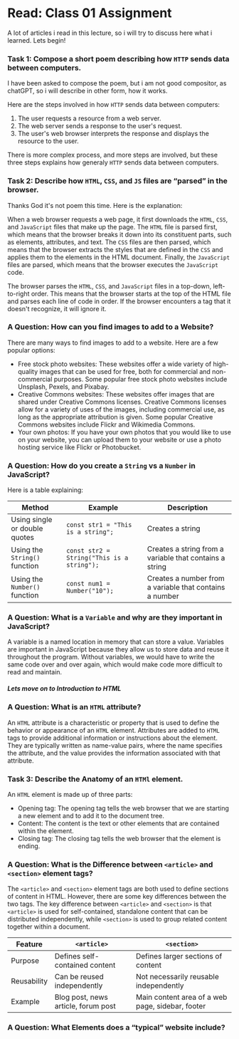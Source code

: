 # Read: Class 01 Assignment

A lot of articles i read in this lecture, so i will try to discuss here
what i learned. Lets begin!

### Task 1: Compose a short poem describing how `HTTP` sends data between computers.

I have been asked to compose the poem, but i am not good compositor, as chatGPT,
so i will describe in other form, how it works. 

Here are the steps involved in how `HTTP` sends data between computers:

1. The user requests a resource from a web server.
2. The web server sends a response to the user's request.
3. The user's web browser interprets the response and displays the resource to the user.

There is more complex process, and more steps are involved, but these three steps
explains how generaly `HTTP` sends data between computers. 

### Task 2: Describe how `HTML`, `CSS`, and `JS` files are “parsed” in the browser.

Thanks God it's not poem this time. Here is the explanation:

When a web browser requests a web page, it first downloads the `HTML`, `CSS`, and `JavaScript` 
files that make up the page. The `HTML` file is parsed first, which means that the browser 
breaks it down into its constituent parts, such as elements, attributes, and text. The 
`CSS` files are then parsed, which means that the browser extracts the styles that are 
defined in the `CSS` and applies them to the elements in the HTML document. Finally, the 
`JavaScript` files are parsed, which means that the browser executes the `JavaScript` code.  

The browser parses the `HTML`, `CSS`, and `JavaScript` files in a top-down, left-to-right order. 
This means that the browser starts at the top of the HTML file and parses each line of 
code in order. If the browser encounters a tag that it doesn't recognize, it will ignore it.


### A Question: How can you find images to add to a Website?

There are many ways to find images to add to a website. Here are a few popular options:

* Free stock photo websites: These websites offer a wide variety of high-quality images that 
  can be used for free, both for commercial and non-commercial purposes. Some popular free stock 
  photo websites include Unsplash, Pexels, and Pixabay.
* Creative Commons websites: These websites offer images that are shared under Creative Commons 
  licenses. Creative Commons licenses allow for a variety of uses of the images, including 
  commercial use, as long as the appropriate attribution is given. Some popular Creative Commons 
  websites include Flickr and Wikimedia Commons.
* Your own photos: If you have your own photos that you would like to use on your website, you 
  can upload them to your website or use a photo hosting service like Flickr or Photobucket.

### A Question: How do you create a `String` vs a `Number` in JavaScript?

Here is a table explaining:

| Method                      | Example                            | Description                                             |
|-----------------------------|------------------------------------|---------------------------------------------------------|
| Using single or double quotes | `const str1 = "This is a string";`  | Creates a string                                        |
| Using the `String()` function | `const str2 = String("This is a string");` | Creates a string from a variable that contains a string |
| Using the `Number()` function | `const num1 = Number("10");`       | Creates a number from a variable that contains a number |

### A Question: What is a `Variable` and why are they important in JavaScript?

A variable is a named location in memory that can store a value. Variables are important in JavaScript 
because they allow us to store data and reuse it throughout the program. Without variables, we 
would have to write the same code over and over again, which would make code more difficult to 
read and maintain.

##### Lets move on to **Introduction to HTML**

### A Question: What is an `HTML` attribute?

An `HTML` attribute is a characteristic or property that is used to define the behavior or appearance of 
an `HTML` element. Attributes are added to `HTML` tags to provide additional information or instructions 
about the element. They are typically written as name-value pairs, where the name specifies the attribute, 
and the value provides the information associated with that attribute.

### Task 3: Describe the Anatomy of an `HTMl` element.

An `HTML` element is made up of three parts:

* Opening tag: The opening tag tells the web browser that we are starting a new element and to add it to 
  the document tree.
* Content: The content is the text or other elements that are contained within the element.
* Closing tag: The closing tag tells the web browser that the element is ending.

### A Question: What is the Difference between `<article>` and `<section>` element tags?

The `<article>` and `<section>` element tags are both used to define sections of content in HTML. However, 
there are some key differences between the two tags.
The key difference between `<article>` and `<section>` is that `<article>` is used for self-contained, 
standalone content that can be distributed independently, while `<section>` is used to group related 
content together within a document.

| Feature     | `<article>`                                      | `<section>`                                                               |
|-------------|------------------------------------------------|-------------------------------------------------------------------------|
| Purpose     | Defines self-contained content                 | Defines larger sections of content                                      |
| Reusability | Can be reused independently                    | Not necessarily reusable independently                                 |
| Example     | Blog post, news article, forum post            | Main content area of a web page, sidebar, footer                        |


### A Question: What Elements does a “typical” website include?





